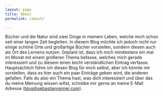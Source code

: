 ```yaml
---
layout: page
title: About
permalink: /about/

---
```


Bücher und die Natur sind zwei Dinge in meinem Leben, welche mich schon seit einer langen Zeit begleiten. In diesem Blog möchte ich jedoch nicht nur einige schöne Orte und großartige Bücher vorstellen, sondern diesen auch als Ort des Lernens nutzen. Geplant ist, dass ich mich mindestens ein mal im Monat mit einem größeren Thema befasse, welches mich gerade interessiert und zu diesem einen leicht verständlichen Eintrag verfasse. Hauptsächlich führe ich diesen Blog für mich selbst, aber ich könnte mir vorstellen, dass es hier auch ein paar Einträge geben wird, die anderen gefallen. Falls du also ein Thema hast, was dich interessiert und über das du meine Meinung wissen willst, schreibe mir gerne an meine E-Mail Adresse (blog@sebastianreimer.com).

